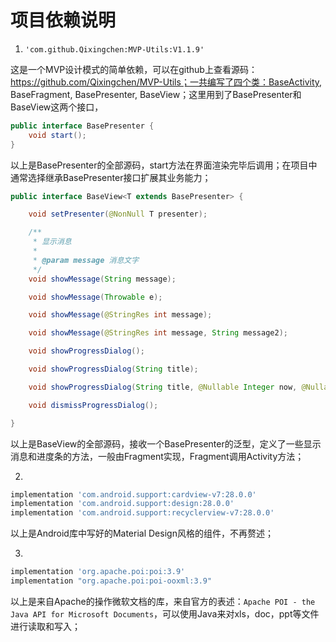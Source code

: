 # 项目依赖说明

1. `'com.github.Qixingchen:MVP-Utils:V1.1.9'`

这是一个MVP设计模式的简单依赖，可以在github上查看源码：https://github.com/Qixingchen/MVP-Utils；一共编写了四个类：BaseActivity, BaseFragment, BasePresenter, BaseView；这里用到了BasePresenter和BaseView这两个接口，

```java
public interface BasePresenter {
    void start();
}
```

以上是BasePresenter的全部源码，start方法在界面渲染完毕后调用；在项目中通常选择继承BasePresenter接口扩展其业务能力；

```Java
public interface BaseView<T extends BasePresenter> {

    void setPresenter(@NonNull T presenter);

    /**
     * 显示消息
     *
     * @param message 消息文字
     */
    void showMessage(String message);

    void showMessage(Throwable e);

    void showMessage(@StringRes int message);

    void showMessage(@StringRes int message, String message2);

    void showProgressDialog();

    void showProgressDialog(String title);

    void showProgressDialog(String title, @Nullable Integer now, @Nullable Integer max);

    void dismissProgressDialog();

}
```

以上是BaseView的全部源码，接收一个BasePresenter的泛型，定义了一些显示消息和进度条的方法，一般由Fragment实现，Fragment调用Activity方法；



2. 

```groovy
implementation 'com.android.support:cardview-v7:28.0.0'
implementation 'com.android.support:design:28.0.0'
implementation 'com.android.support:recyclerview-v7:28.0.0'
```

以上是Android库中写好的Material Design风格的组件，不再赘述；

3. 

```groovy
implementation 'org.apache.poi:poi:3.9'
implementation "org.apache.poi:poi-ooxml:3.9"
```

以上是来自Apache的操作微软文档的库，来自官方的表述：`Apache POI - the Java API for Microsoft Documents`，可以使用Java来对xls，doc，ppt等文件进行读取和写入；

